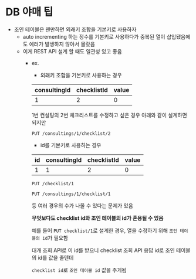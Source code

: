 # DB 야매 팁

* 조인 테이블은 왠만하면 외래키 조합을 기본키로 사용하자
    - auto incrementing 하는 정수를 기본키로 사용하다가 중복된 열이 삽입됐음에도 에러가 발생하지 않아서 몰랐음
    - 이게 REST API 설계 할 때도 일관성 있고 좋음
        * ex.
            * 외래키 조합을 기본키로 사용하는 경우
            
            | consultingId | checklistId | value |
            | ------------ | ----------- | ----- |
            | 1            |   2         | 0     |
            
            1번 컨설팅의 2번 체크리스트를 수정하고 싶은 경우 아래와 같이 설계하면 되지만
            
            `PUT /consultings/1/checklist/2`

            * id를 기본키로 사용하는 경우

            | id | consultingId | checklistId | value |
            | -- | ------------ | ----------- | ----- |
            | 1  | 1            |   2         | 0     |
            
            `PUT /checklist/1`
            
            `PUT /consultings/1/checklist/1`
            
            등 여러 경우의 수가 나올 수 있다는 문제가 있음
            
            **무엇보다도 checklist id와 조인 테이블의 id가 혼용될 수 있음**
            
            예를 들어 `PUT checklist/1`로 설계한 경우, 열을 수정하기 위해 `조인 테이블의 id`가 필요함
            
            대개 조회 API로 이 id를 받으니 checklist 조회 API 응답 id로 조인 테이블의 id를 값을 줄텐데
            
            `checklist id`로 `조인 테이블 id` 값을 주게됨